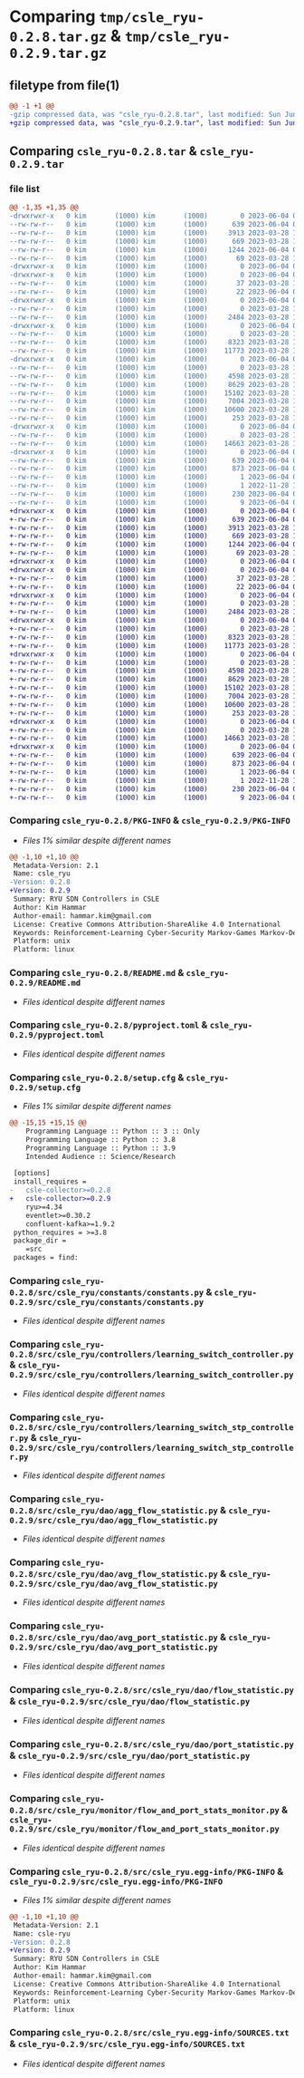 # Comparing `tmp/csle_ryu-0.2.8.tar.gz` & `tmp/csle_ryu-0.2.9.tar.gz`

## filetype from file(1)

```diff
@@ -1 +1 @@
-gzip compressed data, was "csle_ryu-0.2.8.tar", last modified: Sun Jun  4 08:48:03 2023, max compression
+gzip compressed data, was "csle_ryu-0.2.9.tar", last modified: Sun Jun  4 09:08:24 2023, max compression
```

## Comparing `csle_ryu-0.2.8.tar` & `csle_ryu-0.2.9.tar`

### file list

```diff
@@ -1,35 +1,35 @@
-drwxrwxr-x   0 kim       (1000) kim       (1000)        0 2023-06-04 08:48:03.159803 csle_ryu-0.2.8/
--rw-rw-r--   0 kim       (1000) kim       (1000)      639 2023-06-04 08:48:03.159803 csle_ryu-0.2.8/PKG-INFO
--rw-rw-r--   0 kim       (1000) kim       (1000)     3913 2023-03-28 14:03:22.000000 csle_ryu-0.2.8/README.md
--rw-rw-r--   0 kim       (1000) kim       (1000)      669 2023-03-28 14:03:22.000000 csle_ryu-0.2.8/pyproject.toml
--rw-rw-r--   0 kim       (1000) kim       (1000)     1244 2023-06-04 08:48:03.159803 csle_ryu-0.2.8/setup.cfg
--rw-rw-r--   0 kim       (1000) kim       (1000)       69 2023-03-28 14:03:22.000000 csle_ryu-0.2.8/setup.py
-drwxrwxr-x   0 kim       (1000) kim       (1000)        0 2023-06-04 08:48:03.159803 csle_ryu-0.2.8/src/
-drwxrwxr-x   0 kim       (1000) kim       (1000)        0 2023-06-04 08:48:03.159803 csle_ryu-0.2.8/src/csle_ryu/
--rw-rw-r--   0 kim       (1000) kim       (1000)       37 2023-03-28 14:03:22.000000 csle_ryu-0.2.8/src/csle_ryu/__init__.py
--rw-rw-r--   0 kim       (1000) kim       (1000)       22 2023-06-04 08:47:59.000000 csle_ryu-0.2.8/src/csle_ryu/__version__.py
-drwxrwxr-x   0 kim       (1000) kim       (1000)        0 2023-06-04 08:48:03.159803 csle_ryu-0.2.8/src/csle_ryu/constants/
--rw-rw-r--   0 kim       (1000) kim       (1000)        0 2023-03-28 14:03:22.000000 csle_ryu-0.2.8/src/csle_ryu/constants/__init__.py
--rw-rw-r--   0 kim       (1000) kim       (1000)     2484 2023-03-28 14:03:22.000000 csle_ryu-0.2.8/src/csle_ryu/constants/constants.py
-drwxrwxr-x   0 kim       (1000) kim       (1000)        0 2023-06-04 08:48:03.159803 csle_ryu-0.2.8/src/csle_ryu/controllers/
--rw-rw-r--   0 kim       (1000) kim       (1000)        0 2023-03-28 14:03:22.000000 csle_ryu-0.2.8/src/csle_ryu/controllers/__init__.py
--rw-rw-r--   0 kim       (1000) kim       (1000)     8323 2023-03-28 14:03:22.000000 csle_ryu-0.2.8/src/csle_ryu/controllers/learning_switch_controller.py
--rw-rw-r--   0 kim       (1000) kim       (1000)    11773 2023-03-28 14:03:22.000000 csle_ryu-0.2.8/src/csle_ryu/controllers/learning_switch_stp_controller.py
-drwxrwxr-x   0 kim       (1000) kim       (1000)        0 2023-06-04 08:48:03.159803 csle_ryu-0.2.8/src/csle_ryu/dao/
--rw-rw-r--   0 kim       (1000) kim       (1000)        0 2023-03-28 14:03:22.000000 csle_ryu-0.2.8/src/csle_ryu/dao/__init__.py
--rw-rw-r--   0 kim       (1000) kim       (1000)     4598 2023-03-28 14:03:22.000000 csle_ryu-0.2.8/src/csle_ryu/dao/agg_flow_statistic.py
--rw-rw-r--   0 kim       (1000) kim       (1000)     8629 2023-03-28 14:03:22.000000 csle_ryu-0.2.8/src/csle_ryu/dao/avg_flow_statistic.py
--rw-rw-r--   0 kim       (1000) kim       (1000)    15102 2023-03-28 14:03:22.000000 csle_ryu-0.2.8/src/csle_ryu/dao/avg_port_statistic.py
--rw-rw-r--   0 kim       (1000) kim       (1000)     7004 2023-03-28 14:03:22.000000 csle_ryu-0.2.8/src/csle_ryu/dao/flow_statistic.py
--rw-rw-r--   0 kim       (1000) kim       (1000)    10600 2023-03-28 14:03:22.000000 csle_ryu-0.2.8/src/csle_ryu/dao/port_statistic.py
--rw-rw-r--   0 kim       (1000) kim       (1000)      253 2023-03-28 14:03:22.000000 csle_ryu-0.2.8/src/csle_ryu/dao/ryu_controller_type.py
-drwxrwxr-x   0 kim       (1000) kim       (1000)        0 2023-06-04 08:48:03.159803 csle_ryu-0.2.8/src/csle_ryu/monitor/
--rw-rw-r--   0 kim       (1000) kim       (1000)        0 2023-03-28 14:03:22.000000 csle_ryu-0.2.8/src/csle_ryu/monitor/__init__.py
--rw-rw-r--   0 kim       (1000) kim       (1000)    14663 2023-03-28 14:03:22.000000 csle_ryu-0.2.8/src/csle_ryu/monitor/flow_and_port_stats_monitor.py
-drwxrwxr-x   0 kim       (1000) kim       (1000)        0 2023-06-04 08:48:03.159803 csle_ryu-0.2.8/src/csle_ryu.egg-info/
--rw-rw-r--   0 kim       (1000) kim       (1000)      639 2023-06-04 08:48:02.000000 csle_ryu-0.2.8/src/csle_ryu.egg-info/PKG-INFO
--rw-rw-r--   0 kim       (1000) kim       (1000)      873 2023-06-04 08:48:03.000000 csle_ryu-0.2.8/src/csle_ryu.egg-info/SOURCES.txt
--rw-rw-r--   0 kim       (1000) kim       (1000)        1 2023-06-04 08:48:02.000000 csle_ryu-0.2.8/src/csle_ryu.egg-info/dependency_links.txt
--rw-rw-r--   0 kim       (1000) kim       (1000)        1 2022-11-28 13:35:28.000000 csle_ryu-0.2.8/src/csle_ryu.egg-info/not-zip-safe
--rw-rw-r--   0 kim       (1000) kim       (1000)      230 2023-06-04 08:48:03.000000 csle_ryu-0.2.8/src/csle_ryu.egg-info/requires.txt
--rw-rw-r--   0 kim       (1000) kim       (1000)        9 2023-06-04 08:48:03.000000 csle_ryu-0.2.8/src/csle_ryu.egg-info/top_level.txt
+drwxrwxr-x   0 kim       (1000) kim       (1000)        0 2023-06-04 09:08:24.845055 csle_ryu-0.2.9/
+-rw-rw-r--   0 kim       (1000) kim       (1000)      639 2023-06-04 09:08:24.845055 csle_ryu-0.2.9/PKG-INFO
+-rw-rw-r--   0 kim       (1000) kim       (1000)     3913 2023-03-28 14:03:22.000000 csle_ryu-0.2.9/README.md
+-rw-rw-r--   0 kim       (1000) kim       (1000)      669 2023-03-28 14:03:22.000000 csle_ryu-0.2.9/pyproject.toml
+-rw-rw-r--   0 kim       (1000) kim       (1000)     1244 2023-06-04 09:08:24.845055 csle_ryu-0.2.9/setup.cfg
+-rw-rw-r--   0 kim       (1000) kim       (1000)       69 2023-03-28 14:03:22.000000 csle_ryu-0.2.9/setup.py
+drwxrwxr-x   0 kim       (1000) kim       (1000)        0 2023-06-04 09:08:24.845055 csle_ryu-0.2.9/src/
+drwxrwxr-x   0 kim       (1000) kim       (1000)        0 2023-06-04 09:08:24.845055 csle_ryu-0.2.9/src/csle_ryu/
+-rw-rw-r--   0 kim       (1000) kim       (1000)       37 2023-03-28 14:03:22.000000 csle_ryu-0.2.9/src/csle_ryu/__init__.py
+-rw-rw-r--   0 kim       (1000) kim       (1000)       22 2023-06-04 09:08:20.000000 csle_ryu-0.2.9/src/csle_ryu/__version__.py
+drwxrwxr-x   0 kim       (1000) kim       (1000)        0 2023-06-04 09:08:24.845055 csle_ryu-0.2.9/src/csle_ryu/constants/
+-rw-rw-r--   0 kim       (1000) kim       (1000)        0 2023-03-28 14:03:22.000000 csle_ryu-0.2.9/src/csle_ryu/constants/__init__.py
+-rw-rw-r--   0 kim       (1000) kim       (1000)     2484 2023-03-28 14:03:22.000000 csle_ryu-0.2.9/src/csle_ryu/constants/constants.py
+drwxrwxr-x   0 kim       (1000) kim       (1000)        0 2023-06-04 09:08:24.845055 csle_ryu-0.2.9/src/csle_ryu/controllers/
+-rw-rw-r--   0 kim       (1000) kim       (1000)        0 2023-03-28 14:03:22.000000 csle_ryu-0.2.9/src/csle_ryu/controllers/__init__.py
+-rw-rw-r--   0 kim       (1000) kim       (1000)     8323 2023-03-28 14:03:22.000000 csle_ryu-0.2.9/src/csle_ryu/controllers/learning_switch_controller.py
+-rw-rw-r--   0 kim       (1000) kim       (1000)    11773 2023-03-28 14:03:22.000000 csle_ryu-0.2.9/src/csle_ryu/controllers/learning_switch_stp_controller.py
+drwxrwxr-x   0 kim       (1000) kim       (1000)        0 2023-06-04 09:08:24.845055 csle_ryu-0.2.9/src/csle_ryu/dao/
+-rw-rw-r--   0 kim       (1000) kim       (1000)        0 2023-03-28 14:03:22.000000 csle_ryu-0.2.9/src/csle_ryu/dao/__init__.py
+-rw-rw-r--   0 kim       (1000) kim       (1000)     4598 2023-03-28 14:03:22.000000 csle_ryu-0.2.9/src/csle_ryu/dao/agg_flow_statistic.py
+-rw-rw-r--   0 kim       (1000) kim       (1000)     8629 2023-03-28 14:03:22.000000 csle_ryu-0.2.9/src/csle_ryu/dao/avg_flow_statistic.py
+-rw-rw-r--   0 kim       (1000) kim       (1000)    15102 2023-03-28 14:03:22.000000 csle_ryu-0.2.9/src/csle_ryu/dao/avg_port_statistic.py
+-rw-rw-r--   0 kim       (1000) kim       (1000)     7004 2023-03-28 14:03:22.000000 csle_ryu-0.2.9/src/csle_ryu/dao/flow_statistic.py
+-rw-rw-r--   0 kim       (1000) kim       (1000)    10600 2023-03-28 14:03:22.000000 csle_ryu-0.2.9/src/csle_ryu/dao/port_statistic.py
+-rw-rw-r--   0 kim       (1000) kim       (1000)      253 2023-03-28 14:03:22.000000 csle_ryu-0.2.9/src/csle_ryu/dao/ryu_controller_type.py
+drwxrwxr-x   0 kim       (1000) kim       (1000)        0 2023-06-04 09:08:24.845055 csle_ryu-0.2.9/src/csle_ryu/monitor/
+-rw-rw-r--   0 kim       (1000) kim       (1000)        0 2023-03-28 14:03:22.000000 csle_ryu-0.2.9/src/csle_ryu/monitor/__init__.py
+-rw-rw-r--   0 kim       (1000) kim       (1000)    14663 2023-03-28 14:03:22.000000 csle_ryu-0.2.9/src/csle_ryu/monitor/flow_and_port_stats_monitor.py
+drwxrwxr-x   0 kim       (1000) kim       (1000)        0 2023-06-04 09:08:24.845055 csle_ryu-0.2.9/src/csle_ryu.egg-info/
+-rw-rw-r--   0 kim       (1000) kim       (1000)      639 2023-06-04 09:08:24.000000 csle_ryu-0.2.9/src/csle_ryu.egg-info/PKG-INFO
+-rw-rw-r--   0 kim       (1000) kim       (1000)      873 2023-06-04 09:08:24.000000 csle_ryu-0.2.9/src/csle_ryu.egg-info/SOURCES.txt
+-rw-rw-r--   0 kim       (1000) kim       (1000)        1 2023-06-04 09:08:24.000000 csle_ryu-0.2.9/src/csle_ryu.egg-info/dependency_links.txt
+-rw-rw-r--   0 kim       (1000) kim       (1000)        1 2022-11-28 13:35:28.000000 csle_ryu-0.2.9/src/csle_ryu.egg-info/not-zip-safe
+-rw-rw-r--   0 kim       (1000) kim       (1000)      230 2023-06-04 09:08:24.000000 csle_ryu-0.2.9/src/csle_ryu.egg-info/requires.txt
+-rw-rw-r--   0 kim       (1000) kim       (1000)        9 2023-06-04 09:08:24.000000 csle_ryu-0.2.9/src/csle_ryu.egg-info/top_level.txt
```

### Comparing `csle_ryu-0.2.8/PKG-INFO` & `csle_ryu-0.2.9/PKG-INFO`

 * *Files 1% similar despite different names*

```diff
@@ -1,10 +1,10 @@
 Metadata-Version: 2.1
 Name: csle_ryu
-Version: 0.2.8
+Version: 0.2.9
 Summary: RYU SDN Controllers in CSLE
 Author: Kim Hammar
 Author-email: hammar.kim@gmail.com
 License: Creative Commons Attribution-ShareAlike 4.0 International
 Keywords: Reinforcement-Learning Cyber-Security Markov-Games Markov-Decision-Processes
 Platform: unix
 Platform: linux
```

### Comparing `csle_ryu-0.2.8/README.md` & `csle_ryu-0.2.9/README.md`

 * *Files identical despite different names*

### Comparing `csle_ryu-0.2.8/pyproject.toml` & `csle_ryu-0.2.9/pyproject.toml`

 * *Files identical despite different names*

### Comparing `csle_ryu-0.2.8/setup.cfg` & `csle_ryu-0.2.9/setup.cfg`

 * *Files 1% similar despite different names*

```diff
@@ -15,15 +15,15 @@
 	Programming Language :: Python :: 3 :: Only
 	Programming Language :: Python :: 3.8
 	Programming Language :: Python :: 3.9
 	Intended Audience :: Science/Research
 
 [options]
 install_requires = 
-	csle-collector>=0.2.8
+	csle-collector>=0.2.9
 	ryu>=4.34
 	eventlet>=0.30.2
 	confluent-kafka>=1.9.2
 python_requires = >=3.8
 package_dir = 
 	=src
 packages = find:
```

### Comparing `csle_ryu-0.2.8/src/csle_ryu/constants/constants.py` & `csle_ryu-0.2.9/src/csle_ryu/constants/constants.py`

 * *Files identical despite different names*

### Comparing `csle_ryu-0.2.8/src/csle_ryu/controllers/learning_switch_controller.py` & `csle_ryu-0.2.9/src/csle_ryu/controllers/learning_switch_controller.py`

 * *Files identical despite different names*

### Comparing `csle_ryu-0.2.8/src/csle_ryu/controllers/learning_switch_stp_controller.py` & `csle_ryu-0.2.9/src/csle_ryu/controllers/learning_switch_stp_controller.py`

 * *Files identical despite different names*

### Comparing `csle_ryu-0.2.8/src/csle_ryu/dao/agg_flow_statistic.py` & `csle_ryu-0.2.9/src/csle_ryu/dao/agg_flow_statistic.py`

 * *Files identical despite different names*

### Comparing `csle_ryu-0.2.8/src/csle_ryu/dao/avg_flow_statistic.py` & `csle_ryu-0.2.9/src/csle_ryu/dao/avg_flow_statistic.py`

 * *Files identical despite different names*

### Comparing `csle_ryu-0.2.8/src/csle_ryu/dao/avg_port_statistic.py` & `csle_ryu-0.2.9/src/csle_ryu/dao/avg_port_statistic.py`

 * *Files identical despite different names*

### Comparing `csle_ryu-0.2.8/src/csle_ryu/dao/flow_statistic.py` & `csle_ryu-0.2.9/src/csle_ryu/dao/flow_statistic.py`

 * *Files identical despite different names*

### Comparing `csle_ryu-0.2.8/src/csle_ryu/dao/port_statistic.py` & `csle_ryu-0.2.9/src/csle_ryu/dao/port_statistic.py`

 * *Files identical despite different names*

### Comparing `csle_ryu-0.2.8/src/csle_ryu/monitor/flow_and_port_stats_monitor.py` & `csle_ryu-0.2.9/src/csle_ryu/monitor/flow_and_port_stats_monitor.py`

 * *Files identical despite different names*

### Comparing `csle_ryu-0.2.8/src/csle_ryu.egg-info/PKG-INFO` & `csle_ryu-0.2.9/src/csle_ryu.egg-info/PKG-INFO`

 * *Files 1% similar despite different names*

```diff
@@ -1,10 +1,10 @@
 Metadata-Version: 2.1
 Name: csle-ryu
-Version: 0.2.8
+Version: 0.2.9
 Summary: RYU SDN Controllers in CSLE
 Author: Kim Hammar
 Author-email: hammar.kim@gmail.com
 License: Creative Commons Attribution-ShareAlike 4.0 International
 Keywords: Reinforcement-Learning Cyber-Security Markov-Games Markov-Decision-Processes
 Platform: unix
 Platform: linux
```

### Comparing `csle_ryu-0.2.8/src/csle_ryu.egg-info/SOURCES.txt` & `csle_ryu-0.2.9/src/csle_ryu.egg-info/SOURCES.txt`

 * *Files identical despite different names*

